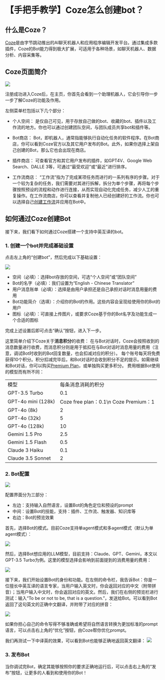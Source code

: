 # 【手把手教学】Coze怎么创建bot？


## 什么是Coze？

[Coze](https://www.coze.com/)是由字节跳动推出的AI聊天机器人和应用程序编辑开发平台。通过集成多款插件，Coze的Bot能力得到极大扩展，可适用于各种场景，如聊天机器人、数据分析、内容采集等。

## Coze页面简介


![](coze-interface.png)

注册成功进入Coze后，在主页，你首先会看到一个助理机器人，它会引导你一步一步了解Coze的功能及作用。

左侧菜单栏包括以下几个部分：

- 个人空间：
是仅自己可见，用于存放自己做的bot、收藏的bot、插件以及工作流的地方。你也可以通过创建团队空间，与团队成员共享bot和插件等。

- Bot商店：
Bot，即机器人，通常指能够执行自动化任务的软件程序。在Bot商店，你可以看到Coze官方以及其它用户发布的Bot。此外，如果你选择上架自己创建的Bot，那么它也会出现在商店。

- 插件商店：
可查看官方和其它用户发布的插件，如GPT4V、Google Web Search、DALLE 3等，可通过“最受欢迎”或“最近”进行排序。

- 工作流商店：
“工作流”指为了完成某项任务而进行的一系列有序的步骤。对于一个较为复杂的任务，我们需要对其进行拆解，拆分为单个步骤，再将每个步骤按照预设的流程和动作进行连接，从而实现自动化完成任务，减少人工的重复操作。在工作流商店，你可以查看并复制他人已经创建好的工作流。你也可以选择自己[创建工作流](https://chloevolution.com/zh-cn/posts/how-to-create-a-workflow-in-coze/)并应用在Bot中。


## 如何通过Coze创建Bot

接下来，我们看下如何通过Coze搭建一个支持中英互译的bot。

### 1. 创建一个bot并完成基础设置

点击左上角的“创建bot”，然后完成以下基础设置：

![](coze-create-bot.png)

- 空间（必填）：选择bot存放的空间，可选“个人空间”或“团队空间”
- Bot的名字（必填）：我们设置为“English - Chinese Translator”
- 用户消息账单（必填）：选择是由用户承担还是自己承担对话时消息用量的费用
- Bot功能简介（选填）：介绍你的Bot的作用。这些内容会呈现给使用你的Bot的用户
- 图标（必填）：可直接上传图片，或要求Coze基于你的Bot名字及功能生成一个合适的图标

完成上述设置后即可点击“确认”按钮，进入下一步。

这里简单介绍下Coze关于**消息积分**的收费：
在与Bot对话时，Coze会按照收到的消息数量进行收费，而消息积分则是用于抵扣在与Bot对话时消息用量的费用（注意，调试Bot时收到的Bot回复数量，也会扣减对应的积分）。
每个账号每天将免费获得10个积分。积分扣减完毕后，和Bot对话时会收到积分不足的提示。如需继续和Bot对话，你可以购买[Premium Plan](https://www.coze.com/premium)，或单独购买更多积分。
费用根据Bot使用的模型而有所不同：
<table>
    <tr>
        <td>模型</td>
        <td>每条消息消耗的积分</td>
   </tr>
    <tr>
        <td>GPT-3.5 Turbo</td>
        <td>0.1</td>
   </tr>
    <tr>
        <td>GPT-4o mini (128k)</td>
        <td>Coze free plan：0.1\n Coze Premium：1</td>
   </tr>
    <tr>
        <td>GPT-4o (8k)</td>
        <td>2</td>
   </tr>
    <tr>
        <td>GPT-4o (32k)</td>
        <td>5</td>
   </tr>
    <tr>
        <td>GPT-4o (128k)</td>
        <td>10</td>
   </tr>
    <tr>
        <td>Gemini 1.5 Pro</td>
        <td>2.5</td>
   </tr>
    <tr>
        <td>Gemini 1.5 Flash</td>
        <td>0.5</td>
   </tr>
    <tr>
        <td>Claude 3 Haiku</td>
        <td>0.1</td>
   </tr>
    <tr>
        <td>Claude 3.5 Sonnet</td>
        <td>2</td>
   </tr>
</table>

### 2. Bot配置

![](coze-create-bot-arrangement.png)

配置界面分为三部分：
- 左边：支持输入自然语言，设置Bot的角色定位和预设的prompt
- 中间：设置Bot的技能，支持：插件、工作流、触发器、知识库等
- 右边：Bot的预览效果

首先，选择Bot的模式。目前Coze支持单agent模式和多agent模式（默认为单agent模式）：

![](coze-select-mode.png)


然后，选择Bot想应用的LLM模型，目前支持：Claude、GPT、Gemini，本文以GPT-3.5 Turbo为例。这里的模型选择会影响到前面提到的消费用量的费用：

![](coze-select-model.png)

接下来，我们开始设置Bot的身份和功能。在左侧的命令栏，我告诉Bot：你是一位擅长中英互译的语言专家，当用户输入英文时，你会返回对应的中文（附带拼音）；当用户输入中文时，你会返回对应的英文。然后，我们在右侧的预览栏进行测试：输入“To be or not to be, that is a question.”，发送给Bot。可以看到Bot返回了这句英文的正确中文翻译，并附带了对应的拼音：

![](english-to-chinese-test-result.png)

如果你担心自己的命令写得不够准确或希望将自然语言转换为更加标准的prompt语言，可以点击右上角的“优化”按钮，由Coze帮你优化prompt。

我们再测试一下中译英的效果，可以看到Bot也能够正确地返回英文翻译：
![](chinese-to-english-test-result.png)


### 3. 发布Bot

当你调试完Bot，确定其能够按照你的要求正确地运行后，可以点击右上角的“发布”按钮，让更多的人看到和使用你的Bot！
